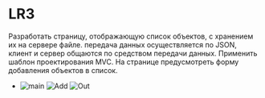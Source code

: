 # LR3
 
Разработать страницу, отображающую список объектов, с хранением их на сервере файле. передача данных осуществляется по JSON, клиент и сервер общаются по средством передачи данных. Применить шаблон проектирования MVC. На странице предусмотреть форму добавления объектов в список.

- ![main](https://github.com/redrest/LR3/assets/91616918/ebaee618-51b3-4c15-8582-32ee6047eabe)
![Add](https://github.com/redrest/LR3/assets/91616918/e24bd59f-8e5a-448a-b610-91a02728f234)
![Out](https://github.com/redrest/LR3/assets/91616918/9ace2cb6-e445-4890-a5d3-052ebcf9da29)

